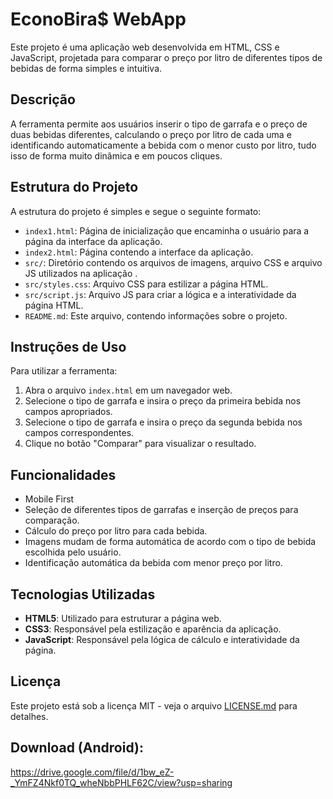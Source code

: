 # EconoBira$ WebApp

Este projeto é uma aplicação web desenvolvida em HTML, CSS e JavaScript, projetada para comparar o preço por litro de diferentes tipos de bebidas de forma simples e intuitiva. 

## Descrição

A ferramenta permite aos usuários inserir o tipo de garrafa e o preço de duas bebidas diferentes, calculando o preço por litro de cada uma e identificando automaticamente a bebida com o menor custo por litro, tudo isso de forma muito dinâmica e em poucos cliques.

## Estrutura do Projeto

A estrutura do projeto é simples e segue o seguinte formato:

- `index1.html`: Página de inicialização que encaminha o usuário para a página da interface da aplicação.
- `index2.html`: Página contendo a interface da aplicação.
- `src/`: Diretório contendo os arquivos de imagens, arquivo CSS e arquivo JS utilizados na aplicação .
- `src/styles.css`: Arquivo CSS para estilizar a página HTML.
- `src/script.js`: Arquivo JS para criar a lógica e a interatividade da página HTML.
- `README.md`: Este arquivo, contendo informações sobre o projeto.

## Instruções de Uso

Para utilizar a ferramenta:

1. Abra o arquivo `index.html` em um navegador web.
2. Selecione o tipo de garrafa e insira o preço da primeira bebida nos campos apropriados.
3. Selecione o tipo de garrafa e insira o preço da segunda bebida nos campos correspondentes.
4. Clique no botão "Comparar" para visualizar o resultado.

## Funcionalidades

- Mobile First
- Seleção de diferentes tipos de garrafas e inserção de preços para comparação.
- Cálculo do preço por litro para cada bebida.
- Imagens mudam de forma automática de acordo com o tipo de bebida escolhida pelo usuário.
- Identificação automática da bebida com menor preço por litro.

## Tecnologias Utilizadas

- **HTML5**: Utilizado para estruturar a página web.
- **CSS3**: Responsável pela estilização e aparência da aplicação.
- **JavaScript**: Responsável pela lógica de cálculo e interatividade da página.


## Licença

Este projeto está sob a licença MIT - veja o arquivo [LICENSE.md](LICENSE.md) para detalhes.

## Download (Android):

https://drive.google.com/file/d/1bw_eZ-_YmFZ4Nkf0TQ_wheNbbPHLF62C/view?usp=sharing
